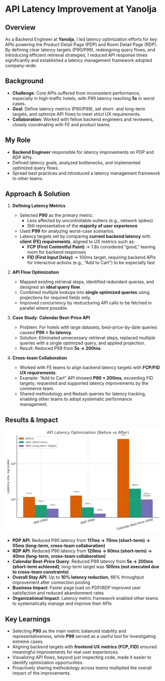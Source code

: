 # API Latency Improvement at Yanolja

## Overview
As a Backend Engineer at **Yanolja**, I led latency optimization efforts for key APIs powering the Product Detail Page (PDP) and Room Detail Page (RDP).  
By defining clear latency targets (P90/P99), redesigning query flows, and introducing efficient retrieval strategies, I reduced API response times significantly and established a latency management framework adopted company-wide.


## Background
- **Challenge**: Core APIs suffered from inconsistent performance, especially in high-traffic hotels, with P99 latency reaching **5s** in worst cases.
- **Goal**: Define latency metrics (P90/P99), set short- and long-term targets, and optimize API flows to meet strict UX requirements.
- **Collaboration**: Worked with fellow backend engineers and reviewers, closely coordinating with FE and product teams.


## My Role
- **Backend Engineer** responsible for latency improvements on PDP and RDP APIs.
- Defined latency goals, analyzed bottlenecks, and implemented optimized query flows.
- Spread best practices and introduced a latency management framework to other teams.


## Approach & Solution
1. **Defining Latency Metrics**
    - Selected **P90** as the primary metric:
        - Less affected by uncontrollable outliers (e.g., network spikes)
        - Still representative of the **majority of user experience**
    - Used **P99** for analyzing worst-case scenarios.
    - Latency targets set by comparing **current backend latency** with **client (FE) requirements**, aligned to UX metrics such as:
        - **FCP (First Contentful Paint)** → 1.8s considered “good,” leaving room for backend responses
        - **FID (First Input Delay)** → 100ms target, requiring backend APIs for interactive actions (e.g., “Add to Cart”) to be especially fast

2. **API Flow Optimization**
    - Mapped existing retrieval steps, identified redundant queries, and designed an **ideal query flow**.
    - Combined multiple lookups into **single optimized queries** using projections for required fields only.
    - Improved concurrency by restructuring API calls to be fetched in parallel where possible.

3. **Case Study: Calendar Best-Price API**
    - Problem: For hotels with large datasets, best-price-by-date queries caused **P99 = 5s latency**.
    - Solution: Eliminated unnecessary retrieval steps, replaced multiple queries with a single optimized query, and applied projection.
    - Result: Reduced P99 from **5s → 200ms**.

4. **Cross-team Collaboration**
    - Worked with FE teams to align backend latency targets with **FCP/FID UX requirements**.
    - Example: “Add to Cart” API showed **P90 = 200ms**, exceeding FID targets; requested and supported latency improvements by the commerce team.
    - Shared methodology and Redash queries for latency tracking, enabling other teams to adopt systematic performance management.


## Results & Impact

<img src="../images/yanolja-api-latency-comparison.png" alt="API Latency Comparison" width="600"/>

- **PDP API**: Reduced P90 latency from **117ms → 70ms (short-term) → 55ms (long-term, cross-team collaboration)**
- **RDP API**: Reduced P90 latency from **129ms → 60ms (short-term) → 40ms (long-term, cross-team collaboration)**
- **Calendar Best-Price Query**: Reduced P99 latency from **5s → 200ms (short-term achieved)**; long-term target was **100ms (not executed due to cross-team constraints)**
- **Overall Stay API**: Up to **10% latency reduction**, 66% throughput improvement after connection pooling
- **Business Impact**: Faster page load on PDP/RDP improved user satisfaction and reduced abandonment rates
- **Organizational Impact**: Latency metric framework enabled other teams to systematically manage and improve their APIs


## Key Learnings
- Selecting **P90** as the main metric balanced stability and representativeness, while **P99** served as a useful tool for investigating extreme cases.
- Aligning backend targets with **frontend UX metrics (FCP, FID)** ensured meaningful improvements for real user experiences.
- Visualizing API flows, beyond just inspecting code, made it easier to identify optimization opportunities.
- Proactively sharing methodology across teams multiplied the overall impact of the improvements. 